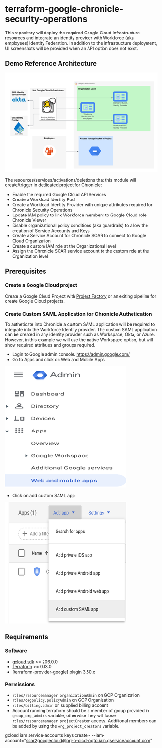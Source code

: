 # terraform-google-chronicle-security-operations

This repository will deploy the required Google Cloud Infrastructure resources and integrate an identity provider with Workforce (aka employees) Identity Federation. In addition to the infrastructure deployment, UI screenshots will be provided when an API option does not exist.

## Demo Reference Architecture
![Reference Architecture](diagram/chronicle.png)

The resources/services/activations/deletions that this module will create/trigger in dedicated project for Chronicle:
- Enable the required Google Cloud API Services
- Create a Workload Identity Pool 
- Create a Workload Identity Provider with unique attributes required for Chronicle Security Operations
- Update IAM policy to link Workforce members to Google Cloud role Chronicle Viewer
- Disable organizational policy conditions (aka guardrails) to allow the creation of Service Accounts and Keys
- Create a Service Account for Chronicle SOAR to connect to Google Cloud Organization
- Create a custom IAM role at the Organizational level
- Assign the Chronicle SOAR service account to the custom role at the Organization level

## Prerequisites

### Create a Google Cloud project 

Create a Google Cloud Project with [Project Factory](https://github.com/terraform-google-modules/terraform-google-project-factory) or an exiting pipeline for create Google Cloud projects.

### Create Custom SAML Application for Chronicle Authetication 

To autheticate into Chronicle a custom SAML application will be required to integrate into the Workforce Identity provider. The custom SAML application can be created in any identity provider such as Workspace, Okta, or Azure. However, in this example we will use the native Workspace option, but will show required attribues and groups required.

- Login to Google admin console. https://admin.google.com/
- Go to Apps and click on Web and Mobile Apps
<img src="diagram/webmobile.png" width="400" height="400">

- Click on add custom SAML app
<img src="diagram/customsaml.png" width="400" height="400">


## Requirements

### Software

-   [gcloud sdk](https://cloud.google.com/sdk/install) >= 206.0.0
-   [Terraform](https://www.terraform.io/downloads.html) >= 0.13.0
-   [terraform-provider-google] plugin 3.50.x

### Permissions

- `roles/resourcemanager.organizationAdmin` on GCP Organization
- `roles/orgpolicy.policyAdmin` on GCP Organization
- `roles/billing.admin` on supplied billing account
- Account running terraform should be a member of group provided in `group_org_admins` variable, otherwise they will loose `roles/resourcemanager.projectCreator` access. Additional members can be added by using the `org_project_creators` variable.


gcloud iam service-accounts keys create - --iam-account="soar2googlecloud@prj-b-cicd-ogtp.iam.gserviceaccount.com"